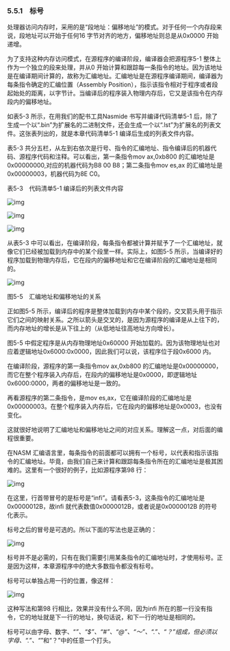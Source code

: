 ### 5.5.1　标号

处理器访问内存时，采用的是“段地址：偏移地址”的模式。对于任何一个内存段来说，段地址可以开始于任何16 字节对齐的地方，偏移地址则总是从0x0000 开始递增。

为了支持这种内存访问模式，在源程序的编译阶段，编译器会把源程序5-1 整体上作为一个独立的段来处理，并从0 开始计算和跟踪每一条指令的地址。因为该地址是在编译期间计算的，故称为汇编地址。汇编地址是在源程序编译期间，编译器为每条指令确定的汇编位置（Assembly Position），指示该指令相对于程序或者段起始处的距离，以字节计。当编译后的程序装入物理内存后，它又是该指令在内存段内的偏移地址。

如表5-3 所示，在用我们的配书工具Nasmide 书写并编译代码清单5-1 后，除了生成一个以“.bin”为扩展名的二进制文件，还会生成一个以“.lst”为扩展名的列表文件。这张表列出的，就是本章代码清单5-1 编译后生成的列表文件内容。

表5-3 共分五栏，从左到右依次是行号、指令的汇编地址、指令编译后的机器代码、源程序代码和注释。可以看出，第一条指令mov ax,0xb800 的汇编地址是0x00000000,对应的机器代码为B8 00 B8；第二条指令mov es,ax 的汇编地址是0x00000003，机器代码为8E C0。

表5-3　代码清单5-1 编译后的列表文件内容

![img](../0-Assets/Epubook/x86汇编语言从实模式到保护模式_李忠_等_Z_Library/images/00080.jpeg)

![img](../0-Assets/Epubook/x86汇编语言从实模式到保护模式_李忠_等_Z_Library/images/00081.jpeg)

![img](../0-Assets/Epubook/x86汇编语言从实模式到保护模式_李忠_等_Z_Library/images/00082.jpeg)

从表5-3 中可以看出，在编译阶段，每条指令都被计算并赋予了一个汇编地址，就像它们已经被加载到内存中的某个段里一样。实际上，如图5-5 所示，当编译好的程序加载到物理内存后，它在段内的偏移地址和它在编译阶段的汇编地址是相同的。

![img](../0-Assets/Epubook/x86汇编语言从实模式到保护模式_李忠_等_Z_Library/images/00083.jpeg)

图5-5　汇编地址和偏移地址的关系

正如图5-5 所示，编译后的程序是整体加载到内存中某个段的，交叉箭头用于指示它们之间的映射关系。之所以箭头是交叉的，是因为源程序的编译是从上往下的，而内存地址的增长是从下往上的（从低地址往高地址方向增长）。

图5-5 中假定程序是从内存物理地址0x60000 开始加载的。因为该物理地址也对应着逻辑地址0x6000:0x0000，因此我们可以说，该程序位于段0x6000 内。

在编译阶段，源程序的第一条指令mov ax,0xb800 的汇编地址是0x00000000，而它在整个程序装入内存后，在段内的偏移地址是0x0000，即逻辑地址0x6000:0000，两者的偏移地址是一致的。

再看源程序的第二条指令，是mov es,ax，它在编译阶段的汇编地址是0x00000003。在整个程序装入内存后，它在段内的偏移地址是0x0003，也没有变化。

这就很好地说明了汇编地址和偏移地址之间的对应关系。理解这一点，对后面的编程很重要。

在NASM 汇编语言里，每条指令的前面都可以拥有一个标号，以代表和指示该指令的汇编地址。毕竟，由我们自己来计算和跟踪每条指令所在的汇编地址是极其困难的。这里有一个很好的例子，比如源程序第98 行：

![img](../0-Assets/Epubook/x86汇编语言从实模式到保护模式_李忠_等_Z_Library/images/00084.jpeg)

在这里，行首带冒号的是标号是“infi”。请看表5-3，这条指令的汇编地址是0x0000012B，故infi 就代表数值0x0000012B，或者说是0x0000012B 的符号化表示。

标号之后的冒号是可选的。所以下面的写法也是正确的：

![img](../0-Assets/Epubook/x86汇编语言从实模式到保护模式_李忠_等_Z_Library/images/00085.jpeg)

标号并不是必需的，只有在我们需要引用某条指令的汇编地址时，才使用标号。正是因为这样，本章源程序中的绝大多数指令都没有标号。

标号可以单独占用一行的位置，像这样：

![img](../0-Assets/Epubook/x86汇编语言从实模式到保护模式_李忠_等_Z_Library/images/00086.jpeg)

这种写法和第98 行相比，效果并没有什么不同，因为infi 所在的那一行没有指令，它的地址就是下一行的地址，换句话说，和下一行的地址是相同的。

标号可以由字母、数字、“_”、“$”、“#”、“@”、“～”、“.”、“？”组成，但必须以字母、“.”、“_”和“？”中的任意一个打头。